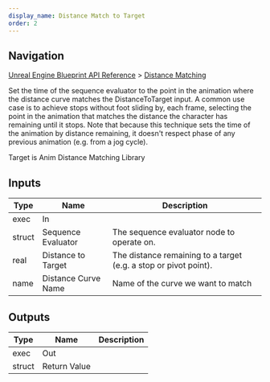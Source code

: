 ```yaml
---
display_name: Distance Match to Target
order: 2
---
```

## Navigation

[Unreal Engine Blueprint API Reference](https://dev.epicgames.com/documentation/en-us/unreal-engine/BlueprintAPI) > [Distance Matching](https://dev.epicgames.com/documentation/en-us/unreal-engine/BlueprintAPI/DistanceMatching)

Set the time of the sequence evaluator to the point in the animation where the distance curve matches the DistanceToTarget input.
A common use case is to achieve stops without foot sliding by, each frame, selecting the point in the animation that matches the distance the character has remaining until it stops.
Note that because this technique sets the time of the animation by distance remaining, it doesn't respect phase of any previous animation (e.g. from a jog cycle).

Target is Anim Distance Matching Library

## Inputs

| Type | Name | Description |
| --- | --- | --- |
| exec | In |  |
| struct | Sequence Evaluator | The sequence evaluator node to operate on. |
| real | Distance to Target | The distance remaining to a target (e.g. a stop or pivot point). |
| name | Distance Curve Name | Name of the curve we want to match |

## Outputs

| Type | Name | Description |
| --- | --- | --- |
| exec | Out |  |
| struct | Return Value |  |
